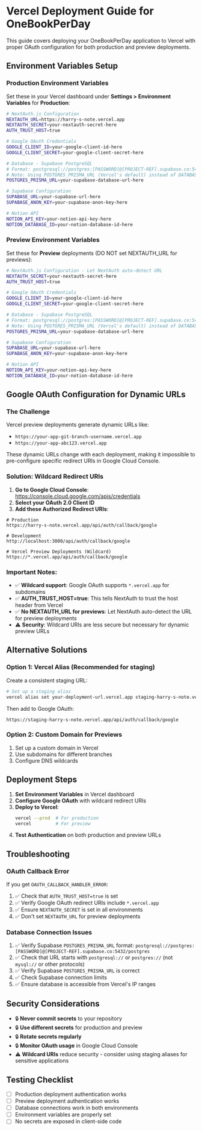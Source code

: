 # Vercel Deployment Guide for OneBookPerDay

This guide covers deploying your OneBookPerDay application to Vercel with proper OAuth configuration for both production and preview deployments.

## Environment Variables Setup

### Production Environment Variables
Set these in your Vercel dashboard under **Settings > Environment Variables** for **Production**:

```bash
# NextAuth.js Configuration
NEXTAUTH_URL=https://harry-s-note.vercel.app
NEXTAUTH_SECRET=your-nextauth-secret-here
AUTH_TRUST_HOST=true

# Google OAuth Credentials
GOOGLE_CLIENT_ID=your-google-client-id-here
GOOGLE_CLIENT_SECRET=your-google-client-secret-here

# Database - Supabase PostgreSQL
# Format: postgresql://postgres:[PASSWORD]@[PROJECT-REF].supabase.co:5432/postgres
# Note: Using POSTGRES_PRISMA_URL (Vercel's default) instead of DATABASE_URL
POSTGRES_PRISMA_URL=your-supabase-database-url-here

# Supabase Configuration
SUPABASE_URL=your-supabase-url-here
SUPABASE_ANON_KEY=your-supabase-anon-key-here

# Notion API
NOTION_API_KEY=your-notion-api-key-here
NOTION_DATABASE_ID=your-notion-database-id-here
```

### Preview Environment Variables
Set these for **Preview** deployments (DO NOT set NEXTAUTH_URL for previews):

```bash
# NextAuth.js Configuration - Let NextAuth auto-detect URL
NEXTAUTH_SECRET=your-nextauth-secret-here
AUTH_TRUST_HOST=true

# Google OAuth Credentials
GOOGLE_CLIENT_ID=your-google-client-id-here
GOOGLE_CLIENT_SECRET=your-google-client-secret-here

# Database - Supabase PostgreSQL
# Format: postgresql://postgres:[PASSWORD]@[PROJECT-REF].supabase.co:5432/postgres
# Note: Using POSTGRES_PRISMA_URL (Vercel's default) instead of DATABASE_URL
POSTGRES_PRISMA_URL=your-supabase-database-url-here

# Supabase Configuration
SUPABASE_URL=your-supabase-url-here
SUPABASE_ANON_KEY=your-supabase-anon-key-here

# Notion API
NOTION_API_KEY=your-notion-api-key-here
NOTION_DATABASE_ID=your-notion-database-id-here
```

## Google OAuth Configuration for Dynamic URLs

### The Challenge
Vercel preview deployments generate dynamic URLs like:
- `https://your-app-git-branch-username.vercel.app`
- `https://your-app-abc123.vercel.app`

These dynamic URLs change with each deployment, making it impossible to pre-configure specific redirect URIs in Google Cloud Console.

### Solution: Wildcard Redirect URIs

1. **Go to Google Cloud Console**: https://console.cloud.google.com/apis/credentials
2. **Select your OAuth 2.0 Client ID**
3. **Add these Authorized Redirect URIs**:

```
# Production
https://harry-s-note.vercel.app/api/auth/callback/google

# Development
http://localhost:3000/api/auth/callback/google

# Vercel Preview Deployments (Wildcard)
https://*.vercel.app/api/auth/callback/google
```

### Important Notes:
- ✅ **Wildcard support**: Google OAuth supports `*.vercel.app` for subdomains
- ✅ **AUTH_TRUST_HOST=true**: This tells NextAuth to trust the host header from Vercel
- ✅ **No NEXTAUTH_URL for previews**: Let NextAuth auto-detect the URL for preview deployments
- ⚠️ **Security**: Wildcard URIs are less secure but necessary for dynamic preview URLs

## Alternative Solutions

### Option 1: Vercel Alias (Recommended for staging)
Create a consistent staging URL:

```bash
# Set up a staging alias
vercel alias set your-deployment-url.vercel.app staging-harry-s-note.vercel.app
```

Then add to Google OAuth:
```
https://staging-harry-s-note.vercel.app/api/auth/callback/google
```

### Option 2: Custom Domain for Previews
1. Set up a custom domain in Vercel
2. Use subdomains for different branches
3. Configure DNS wildcards

## Deployment Steps

1. **Set Environment Variables** in Vercel dashboard
2. **Configure Google OAuth** with wildcard redirect URIs
3. **Deploy to Vercel**:
   ```bash
   vercel --prod  # For production
   vercel         # For preview
   ```
4. **Test Authentication** on both production and preview URLs

## Troubleshooting

### OAuth Callback Error
If you get `OAUTH_CALLBACK_HANDLER_ERROR`:
1. ✅ Check that `AUTH_TRUST_HOST=true` is set
2. ✅ Verify Google OAuth redirect URIs include `*.vercel.app`
3. ✅ Ensure `NEXTAUTH_SECRET` is set in all environments
4. ✅ Don't set `NEXTAUTH_URL` for preview deployments

### Database Connection Issues
1. ✅ Verify Supabase `POSTGRES_PRISMA_URL` format: `postgresql://postgres:[PASSWORD]@[PROJECT-REF].supabase.co:5432/postgres`
2. ✅ Check that URL starts with `postgresql://` or `postgres://` (not `mysql://` or other protocols)
3. ✅ Verify Supabase `POSTGRES_PRISMA_URL` is correct
4. ✅ Check Supabase connection limits
5. ✅ Ensure database is accessible from Vercel's IP ranges

## Security Considerations

- 🔒 **Never commit secrets** to your repository
- 🔒 **Use different secrets** for production and preview
- 🔒 **Rotate secrets regularly**
- 🔒 **Monitor OAuth usage** in Google Cloud Console
- ⚠️ **Wildcard URIs** reduce security - consider using staging aliases for sensitive applications

## Testing Checklist

- [ ] Production deployment authentication works
- [ ] Preview deployment authentication works
- [ ] Database connections work in both environments
- [ ] Environment variables are properly set
- [ ] No secrets are exposed in client-side code